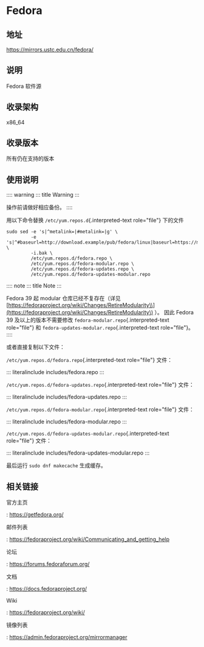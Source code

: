 # Fedora

## 地址

<https://mirrors.ustc.edu.cn/fedora/>

## 说明

Fedora 软件源

## 收录架构

x86_64

## 收录版本

所有仍在支持的版本

## 使用说明

:::: warning
::: title
Warning
:::

操作前请做好相应备份。
::::

用以下命令替换 `/etc/yum.repos.d`{.interpreted-text role="file"}
下的文件

    sudo sed -e 's|^metalink=|#metalink=|g' \
             -e 's|^#baseurl=http://download.example/pub/fedora/linux|baseurl=https://mirrors.ustc.edu.cn/fedora|g' \
             -i.bak \
             /etc/yum.repos.d/fedora.repo \
             /etc/yum.repos.d/fedora-modular.repo \
             /etc/yum.repos.d/fedora-updates.repo \
             /etc/yum.repos.d/fedora-updates-modular.repo

:::: note
::: title
Note
:::

Fedora 39 起 modular 仓库已经不复存在（详见
[https://fedoraproject.org/wiki/Changes/RetireModularity\\](https://fedoraproject.org/wiki/Changes/RetireModularity\)
）。 因此 Fedora 39 及以上的版本不需要修改
`fedora-modular.repo`{.interpreted-text role="file"} 和
`fedora-updates-modular.repo`{.interpreted-text role="file"}。
::::

或者直接复制以下文件：

`/etc/yum.repos.d/fedora.repo`{.interpreted-text role="file"} 文件：

::: literalinclude
includes/fedora.repo
:::

`/etc/yum.repos.d/fedora-updates.repo`{.interpreted-text role="file"}
文件：

::: literalinclude
includes/fedora-updates.repo
:::

`/etc/yum.repos.d/fedora-modular.repo`{.interpreted-text role="file"}
文件：

::: literalinclude
includes/fedora-modular.repo
:::

`/etc/yum.repos.d/fedora-updates-modular.repo`{.interpreted-text
role="file"} 文件：

::: literalinclude
includes/fedora-updates-modular.repo
:::

最后运行 `sudo dnf makecache` 生成缓存。

## 相关链接

官方主页

:   <https://getfedora.org/>

邮件列表

:   <https://fedoraproject.org/wiki/Communicating_and_getting_help>

论坛

:   <https://forums.fedoraforum.org/>

文档

:   <https://docs.fedoraproject.org/>

Wiki

:   <https://fedoraproject.org/wiki/>

镜像列表

:   <https://admin.fedoraproject.org/mirrormanager>
